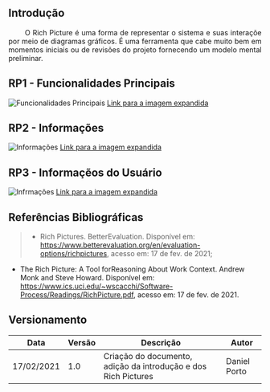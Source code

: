 ## Introdução
<p align="justify"> &emsp;&emsp; O Rich Picture é uma forma de representar o sistema e suas interaçõe por meio de diagramas gráficos. É uma ferramenta que cabe muito bem em momentos iniciais ou de revisões do projeto fornecendo um modelo mental preliminar.</p>

## RP1 - Funcionalidades Principais
![Funcionalidades Principais](https://user-images.githubusercontent.com/48573556/108143785-1e971800-70a7-11eb-9c19-3271177b1341.png)
[Link para a imagem expandida](https://user-images.githubusercontent.com/48573556/108143785-1e971800-70a7-11eb-9c19-3271177b1341.png)

## RP2 - Informações
![Informações](https://user-images.githubusercontent.com/48573556/108143861-44242180-70a7-11eb-9931-1fbae7790712.png)
[Link para a imagem expandida](https://user-images.githubusercontent.com/48573556/108143861-44242180-70a7-11eb-9931-1fbae7790712.png)

## RP3 - Informaçẽos do Usuário
![Infrmações](https://user-images.githubusercontent.com/48573556/108143910-5d2cd280-70a7-11eb-87c1-a9c9fa404ba7.png)
[Link para a imagem expandida](https://user-images.githubusercontent.com/48573556/108143910-5d2cd280-70a7-11eb-87c1-a9c9fa404ba7.png)

## Referências Bibliográficas
> - Rich Pictures. BetterEvaluation. Disponível em: https://www.betterevaluation.org/en/evaluation-options/richpictures, acesso em: 17 de fev. de 2021;
  - The Rich Picture: A Tool forReasoning About Work Context. Andrew Monk and Steve Howard. Disponível em: https://www.ics.uci.edu/~wscacchi/Software-Process/Readings/RichPicture.pdf, acesso em: 17 de fev. de 2021.

## Versionamento
|Data|Versão|Descrição|Autor|
|----|------|---------|-----|
|17/02/2021|1.0|Criação do documento, adição da introdução e dos Rich Pictures|Daniel Porto|

